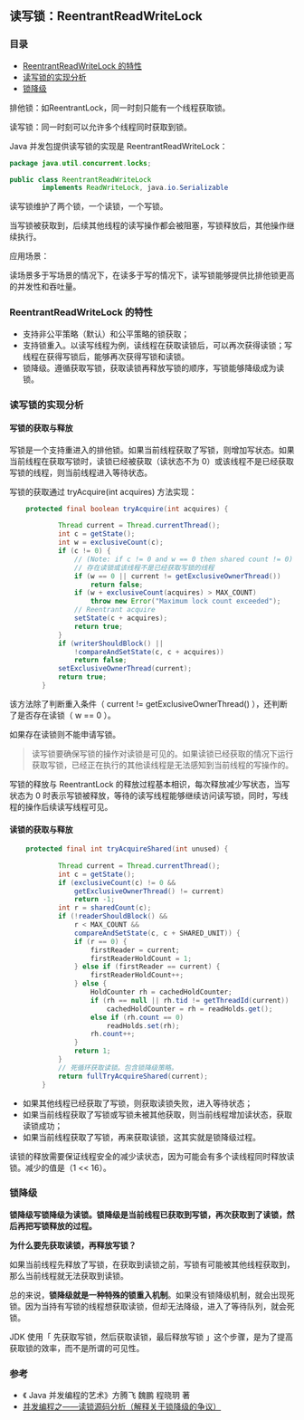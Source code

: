 ## 读写锁：ReentrantReadWriteLock

### 目录

- [ReentrantReadWriteLock 的特性](#reentrantReadWriteLock-的特性)
- [读写锁的实现分析](#读写锁的实现分析)
- [锁降级](#锁降级)

排他锁：如ReentrantLock，同一时刻只能有一个线程获取锁。

读写锁：同一时刻可以允许多个线程同时获取到锁。

Java 并发包提供读写锁的实现是 ReentrantReadWriteLock：

```java
package java.util.concurrent.locks;

public class ReentrantReadWriteLock
        implements ReadWriteLock, java.io.Serializable
```



读写锁维护了两个锁，一个读锁，一个写锁。



当写锁被获取到，后续其他线程的读写操作都会被阻塞，写锁释放后，其他操作继续执行。



应用场景：

读场景多于写场景的情况下，在读多于写的情况下，读写锁能够提供比排他锁更高的并发性和吞吐量。



### ReentrantReadWriteLock 的特性

- 支持非公平策略（默认）和公平策略的锁获取；
- 支持锁重入。以读写线程为例，读线程在获取读锁后，可以再次获得读锁；写线程在获得写锁后，能够再次获得写锁和读锁。
- 锁降级。遵循获取写锁，获取读锁再释放写锁的顺序，写锁能够降级成为读锁。



### 读写锁的实现分析



#### 写锁的获取与释放

写锁是一个支持重进入的排他锁。如果当前线程获取了写锁，则增加写状态。如果当前线程在获取写锁时，读锁已经被获取（读状态不为 0）或该线程不是已经获取写锁的线程，则当前线程进入等待状态。

写锁的获取通过 tryAcquire(int acquires) 方法实现：

```java
    protected final boolean tryAcquire(int acquires) {
           
            Thread current = Thread.currentThread();
            int c = getState();
            int w = exclusiveCount(c);
            if (c != 0) {
                // (Note: if c != 0 and w == 0 then shared count != 0)
                // 存在读锁或该线程不是已经获取写锁的线程
                if (w == 0 || current != getExclusiveOwnerThread())
                    return false;
                if (w + exclusiveCount(acquires) > MAX_COUNT)
                    throw new Error("Maximum lock count exceeded");
                // Reentrant acquire
                setState(c + acquires);
                return true;
            }
            if (writerShouldBlock() ||
                !compareAndSetState(c, c + acquires))
                return false;
            setExclusiveOwnerThread(current);
            return true;
        }
```

该方法除了判断重入条件（ current != getExclusiveOwnerThread() ），还判断了是否存在读锁（ w == 0 ）。

如果存在读锁则不能申请写锁。

> 读写锁要确保写锁的操作对读锁是可见的。如果读锁已经获取的情况下运行获取写锁，已经正在执行的其他读线程是无法感知到当前线程的写操作的。

写锁的释放与 ReentrantLock 的释放过程基本相识，每次释放减少写状态，当写状态为 0 时表示写锁被释放，等待的读写线程能够继续访问读写锁，同时，写线程的操作后续读写线程可见。



#### 读锁的获取与释放

```java
    protected final int tryAcquireShared(int unused) {
         
            Thread current = Thread.currentThread();
            int c = getState();
            if (exclusiveCount(c) != 0 &&
                getExclusiveOwnerThread() != current)
                return -1;
            int r = sharedCount(c);
            if (!readerShouldBlock() &&
                r < MAX_COUNT &&
                compareAndSetState(c, c + SHARED_UNIT)) {
                if (r == 0) {
                    firstReader = current;
                    firstReaderHoldCount = 1;
                } else if (firstReader == current) {
                    firstReaderHoldCount++;
                } else {
                    HoldCounter rh = cachedHoldCounter;
                    if (rh == null || rh.tid != getThreadId(current))
                        cachedHoldCounter = rh = readHolds.get();
                    else if (rh.count == 0)
                        readHolds.set(rh);
                    rh.count++;
                }
                return 1;
            }
            // 死循环获取读锁。包含锁降级策略。
            return fullTryAcquireShared(current);
        }
```

- 如果其他线程已经获取了写锁，则获取读锁失败，进入等待状态；
- 如果当前线程获取了写锁或写锁未被其他获取，则当前线程增加读状态，获取读锁成功；
- 如果当前线程获取了写锁，再来获取读锁，这其实就是锁降级过程。



读锁的释放需要保证线程安全的减少读状态，因为可能会有多个读线程同时释放读锁。减少的值是（1 << 16）。



### 锁降级

**锁降级写锁降级为读锁。锁降级是当前线程已获取到写锁，再次获取到了读锁，然后再把写锁释放的过程。**

**为什么要先获取读锁，再释放写锁？**

如果当前线程先释放了写锁，在获取到读锁之前，写锁有可能被其他线程获取到，那么当前线程就无法获取到读锁。



总的来说，**锁降级就是一种特殊的锁重入机制**。如果没有锁降级机制，就会出现死锁。因为当持有写锁的线程想获取读锁，但却无法降级，进入了等待队列，就会死锁。

JDK 使用「 先获取写锁，然后获取读锁，最后释放写锁 」这个步骤，是为了提高获取锁的效率，而不是所谓的可见性。



### 参考

- 《 Java 并发编程的艺术》方腾飞 魏鹏 程晓玥 著
- [并发编程之——读锁源码分析（解释关于锁降级的争议）](https://www.jianshu.com/p/cd485e16456e)